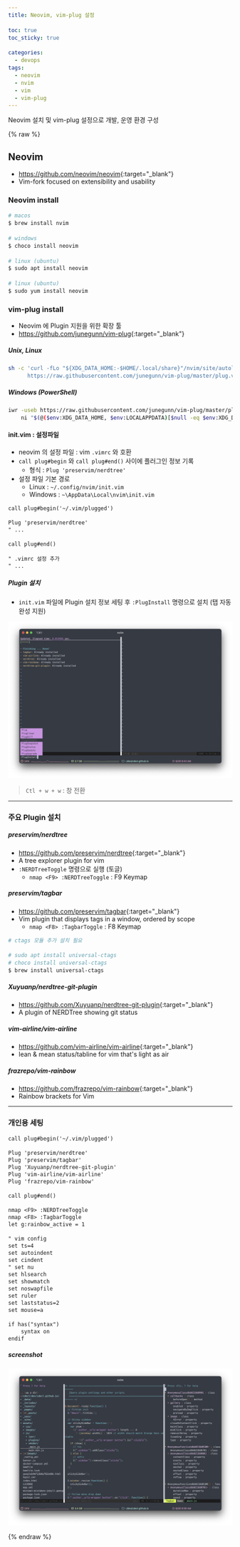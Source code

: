 ```yaml
---
title: Neovim, vim-plug 설정

toc: true
toc_sticky: true

categories:
  - devops
tags:
  - neovim
  - nvim
  - vim
  - vim-plug
---
```


Neovim 설치 및 vim-plug 설정으로 개발, 운영 환경 구성 

{% raw %}

## Neovim
- <https://github.com/neovim/neovim>{:target="_blank"}
- Vim-fork focused on extensibility and usability 

### Neovim install 

```sh
# macos 
$ brew install nvim 

# windows 
$ choco install neovim 

# linux (ubuntu)
$ sudo apt install neovim 

# linux (ubuntu)
$ sudo yum install neovim
```

### vim-plug install 
- Neovim 에 Plugin 지원을 위한 확장 툴
- <https://github.com/junegunn/vim-plug>{:target="_blank"}

##### Unix, Linux 
```sh
sh -c 'curl -fLo "${XDG_DATA_HOME:-$HOME/.local/share}"/nvim/site/autoload/plug.vim --create-dirs \
      https://raw.githubusercontent.com/junegunn/vim-plug/master/plug.vim'
```

##### Windows (PowerShell)
```sh
iwr -useb https://raw.githubusercontent.com/junegunn/vim-plug/master/plug.vim |`
    ni "$(@($env:XDG_DATA_HOME, $env:LOCALAPPDATA)[$null -eq $env:XDG_DATA_HOME])/nvim-data/site/autoload/plug.vim" -Force
```

#### init.vim : 설정파일 
- neovim 의 설정 파일  : vim `.vimrc` 와 호환 
- `call plug#begin` 와 `call plug#end()` 사이에 플러그인 정보 기록 
  - 형식 : `Plug 'preservim/nerdtree'`
- 설정 파일 기본 경로 
  - Linux : `~/.config/nvim/init.vim`
  - Windows : `~\AppData\Local\nvim\init.vim`

```vim
call plug#begin('~/.vim/plugged')

Plug 'preservim/nerdtree'
" ...

call plug#end()

" .vimrc 설정 추가 
" ...
```

##### Plugin 설치 
- `init.vim` 파일에 Plugin 설치 정보 세팅 후 `:PlugInstall` 명령으로 설치 (탭 자동완성 지원)

![](/images/2022-06-28-09-43-28.png)

> `Ctl + w + w` : 창 전환

---

### 주요 Plugin 설치 
##### preservim/nerdtree
- <https://github.com/preservim/nerdtree>{:target="_blank"}
- A tree explorer plugin for vim
- `:NERDTreeToggle`   명령으로 실행 (토글)
  - `nmap <F9> :NERDTreeToggle` : F9 Keymap

##### preservim/tagbar
- <https://github.com/preservim/tagbar>{:target="_blank"}
- Vim plugin that displays tags in a window, ordered by scope
  - `nmap <F8> :TagbarToggle` : F8 Keymap

```sh
# ctags 모듈 추가 설치 필요 

# sudo apt install universal-ctags
# choco install universal-ctags
$ brew install universal-ctags
```

##### Xuyuanp/nerdtree-git-plugin
- <https://github.com/Xuyuanp/nerdtree-git-plugin>{:target="_blank"}
- A plugin of NERDTree showing git status

##### vim-airline/vim-airline
- <https://github.com/vim-airline/vim-airline>{:target="_blank"}
- lean & mean status/tabline for vim that's light as air

##### frazrepo/vim-rainbow
- <https://github.com/frazrepo/vim-rainbow>{:target="_blank"}
- Rainbow brackets for Vim

--- 

### 개인용 세팅 

```vim
call plug#begin('~/.vim/plugged')

Plug 'preservim/nerdtree'
Plug 'preservim/tagbar'
Plug 'Xuyuanp/nerdtree-git-plugin'
Plug 'vim-airline/vim-airline'
Plug 'frazrepo/vim-rainbow'

call plug#end()

nmap <F9> :NERDTreeToggle
nmap <F8> :TagbarToggle
let g:rainbow_active = 1

" vim config 
set ts=4
set autoindent
set cindent
" set nu
set hlsearch
set showmatch
set noswapfile
set ruler 
set laststatus=2
set mouse=a

if has("syntax")
    syntax on
endif
```

##### screenshot
![](/images/2022-06-28-09-39-55.png)


{% endraw %}
